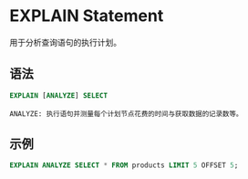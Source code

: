 # EXPLAIN Statement

用于分析查询语句的执行计划。

## 语法

```sql
EXPLAIN [ANALYZE] SELECT
```

```tips
ANALYZE: 执行语句并测量每个计划节点花费的时间与获取数据的记录数等。
```

## 示例

```sql
EXPLAIN ANALYZE SELECT * FROM products LIMIT 5 OFFSET 5;
```
